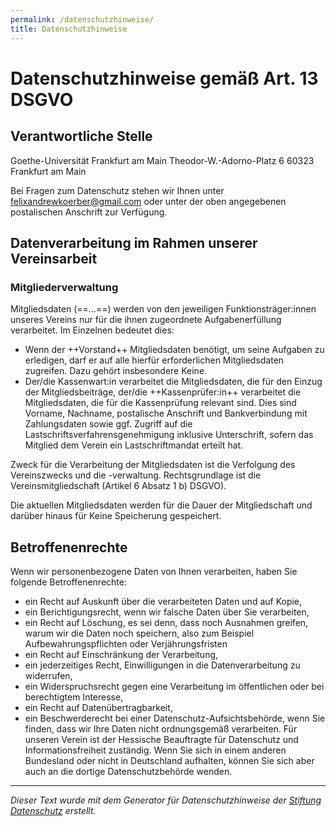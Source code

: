```yaml
---
permalink: /datenschutzhinweise/
title: Datenschutzhinweise
---
```

# Datenschutzhinweise gemäß Art. 13 DSGVO

## Verantwortliche Stelle
Goethe-Universität Frankfurt am Main
Theodor-W.-Adorno-Platz 6
60323 Frankfurt am Main



Bei Fragen zum Datenschutz stehen wir Ihnen unter [felixandrewkoerber@gmail.com](mailto:felixandrewkoerber@gmail.com) oder unter der oben angegebenen postalischen Anschrift zur Verfügung.

## Datenverarbeitung im Rahmen unserer Vereinsarbeit

### Mitgliederverwaltung
Mitgliedsdaten (==...==) werden von den jeweiligen Funktionsträger:innen unseres Vereins nur für die ihnen zugeordnete Aufgabenerfüllung verarbeitet. Im Einzelnen bedeutet dies:
* Wenn der ++Vorstand++ Mitgliedsdaten benötigt, um seine Aufgaben zu erledigen, darf er auf alle hierfür erforderlichen Mitgliedsdaten zugreifen. Dazu gehört insbesondere  Keine.
* Der/die Kassenwart:in verarbeitet die Mitgliedsdaten, die für den Einzug der Mitgliedsbeiträge, der/die ++Kassenprüfer:in++ verarbeitet die Mitgliedsdaten, die für die Kassenprüfung relevant sind. Dies sind Vorname, Nachname, postalische Anschrift und Bankverbindung mit Zahlungsdaten sowie ggf. Zugriff auf die Lastschriftsverfahrensgenehmigung inklusive Unterschrift, sofern das Mitglied dem Verein ein Lastschriftmandat erteilt hat.

Zweck für die Verarbeitung der Mitgliedsdaten ist die Verfolgung des Vereinszwecks und die -verwaltung. Rechtsgrundlage ist die Vereinsmitgliedschaft (Artikel 6 Absatz 1 b) DSGVO).

Die aktuellen Mitgliedsdaten werden für die Dauer der Mitgliedschaft und darüber hinaus für Keine Speicherung gespeichert.

## Betroffenenrechte
Wenn wir personenbezogene Daten von Ihnen verarbeiten, haben Sie folgende Betroffenenrechte:
* ein Recht auf Auskunft über die verarbeiteten Daten und auf Kopie,
* ein Berichtigungsrecht, wenn wir falsche Daten über Sie verarbeiten,
* ein Recht auf Löschung, es sei denn, dass noch Ausnahmen greifen, warum wir die Daten noch speichern, also zum Beispiel Aufbewahrungspflichten oder Verjährungsfristen
* ein Recht auf Einschränkung der Verarbeitung,
* ein jederzeitiges Recht, Einwilligungen in die Datenverarbeitung zu widerrufen,
* ein Widerspruchsrecht gegen eine Verarbeitung im öffentlichen oder bei berechtigtem Interesse,
* ein Recht auf Datenübertragbarkeit,
* ein Beschwerderecht bei einer Datenschutz-Aufsichtsbehörde, wenn Sie finden, dass wir Ihre Daten nicht ordnungsgemäß verarbeiten. Für unseren Verein ist der Hessische Beauftragte für Datenschutz und Informationsfreiheit zuständig. Wenn Sie sich in einem anderen Bundesland oder nicht in Deutschland aufhalten, können Sie sich aber auch an die dortige Datenschutzbehörde wenden.

---
_Dieser Text wurde mit dem Generator für Datenschutzhinweise der [Stiftung Datenschutz](https://stiftungdatenschutz.org/ehrenamt/generator-datenschutzhinweise) erstellt._
